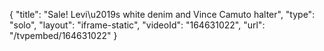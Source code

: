 {
    "title": "Sale! Levi\u2019s white denim and Vince Camuto halter",
    "type": "solo",
    "layout": "iframe-static",
    "videoId": "164631022",
    "url": "\/tvpembed\/164631022"
}